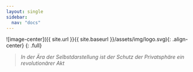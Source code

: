 ```yaml
---
layout: single
sidebar:
  nav: "docs"
---
```



![image-center]({{ site.url }}{{ site.baseurl }}/assets/img/logo.svg){: .align-center}
{: .full}

>*In der Ära der Selbstdarstellung ist der Schutz der Privatsphäre ein revolutionärer Akt*
